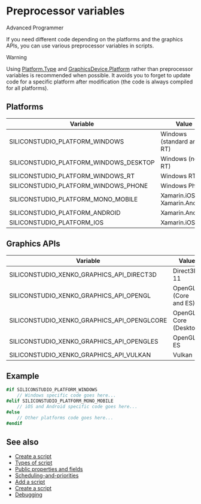 # Preprocessor variables

<span class="label label-doc-level">Advanced</span>
<span class="label label-doc-audience">Programmer</span>

If you need different code depending on the platforms and the graphics APIs, you can use various preprocessor variables in scripts.

> [!WARNING]
> Using [Platform.Type](xref:SiliconStudio.Core.Platform.Type) and 
> [GraphicsDevice.Platform](xref:SiliconStudio.Xenko.Graphics.GraphicsDevice.Platform) rather than 
> preprocessor variables is recommended when possible. It avoids you to forget to update code 
> for a specific platform after modification (the code is always compiled for all platforms).

## Platforms

| Variable                               | Value                          |
| -------------------------------------- | ------------------------------ |
| SILICONSTUDIO_PLATFORM_WINDOWS         | Windows (standard and RT)      |
| SILICONSTUDIO_PLATFORM_WINDOWS_DESKTOP | Windows (non-RT)               |
| SILICONSTUDIO_PLATFORM_WINDOWS_RT      | Windows RT                     |
| SILICONSTUDIO_PLATFORM_WINDOWS_PHONE   | Windows Phone                  |
| SILICONSTUDIO_PLATFORM_MONO_MOBILE     | Xamarin.iOS or Xamarin.Android |
| SILICONSTUDIO_PLATFORM_ANDROID         | Xamarin.Android                |
| SILICONSTUDIO_PLATFORM_IOS             | Xamarin.iOS                    |

## Graphics APIs

| Variable                                      | Value                 |
| --------------------------------------------- | --------------------- |
| SILICONSTUDIO_XENKO_GRAPHICS_API_DIRECT3D   | Direct3D 11           |
| SILICONSTUDIO_XENKO_GRAPHICS_API_OPENGL     | OpenGL (Core and ES)  |
| SILICONSTUDIO_XENKO_GRAPHICS_API_OPENGLCORE | OpenGL Core (Desktop) |
| SILICONSTUDIO_XENKO_GRAPHICS_API_OPENGLES   | OpenGL ES             |
| SILICONSTUDIO_XENKO_GRAPHICS_API_VULKAN     | Vulkan                |

## Example

```cs
#if SILICONSTUDIO_PLATFORM_WINDOWS
    // Windows specific code goes here...
#elif SILICONSTUDIO_PLATFORM_MONO_MOBILE
    // iOS and Android specific code goes here...
#else
    // Other platforms code goes here...
#endif
```

## See also

* [Create a script](create-a-script.md)
* [Types of script](types-of-script.md)
* [Public properties and fields](public-properties-and-fields.md)
* [Scheduling-and-priorities](scheduling-and-priorities.md)
* [Add a script](add-a-script.md)
* [Create a script](create-a-script.md)
* [Debugging](debugging.md)